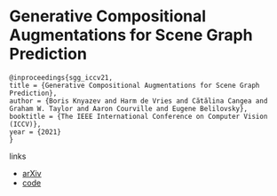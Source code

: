 # Generative Compositional Augmentations for Scene Graph Prediction

```
@inproceedings{sgg_iccv21,
title = {Generative Compositional Augmentations for Scene Graph Prediction},
author = {Boris Knyazev and Harm de Vries and Cătălina Cangea and Graham W. Taylor and Aaron Courville and Eugene Belilovsky},
booktitle = {The IEEE International Conference on Computer Vision (ICCV)},
year = {2021}
}
```

links
- [arXiv](https://arxiv.org/abs/2007.05756)
- [code](https://github.com/bknyaz/sgg)
